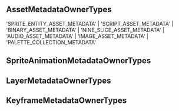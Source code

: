 ## AssetMetadataOwnerTypes
'SPRITE_ENTITY_ASSET_METADATA' | 'SCRIPT_ASSET_METADATA' | 'BINARY_ASSET_METADATA' | 'NINE_SLICE_ASSET_METADATA' | 'AUDIO_ASSET_METADATA' | 'IMAGE_ASSET_METADATA' | 'PALETTE_COLLECTION_METADATA'
## SpriteAnimationMetadataOwnerTypes

## LayerMetadataOwnerTypes

## KeyframeMetadataOwnerTypes
